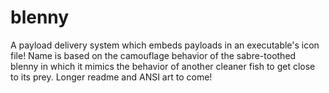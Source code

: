 # blenny
A payload delivery system which embeds payloads in an executable's icon file! Name is based on the camouflage behavior of the sabre-toothed blenny in which it mimics the behavior of another cleaner fish to get close to its prey. Longer readme and ANSI art to come!
